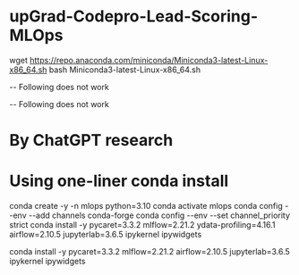 # upGrad-Codepro-Lead-Scoring-MLOps

wget https://repo.anaconda.com/miniconda/Miniconda3-latest-Linux-x86_64.sh
bash Miniconda3-latest-Linux-x86_64.sh 

<!-- conda create -n mlops python=3.10.8 -c conda-forge
conda create --name test-env   python=3.10.8   numpy   pandas   scipy   pandas-profiling   pycaret  mlflow airflow   scikit-learn   --channel conda-forge   --dry-run > log.txt
conda update -n base -c defaults conda -->

-- Following does not work
<!-- conda create --name mlops \
  python=3.10.8 \
  numpy \
  pandas \
  scipy \
  ydata-profiling=4.16.0 \
  pycaret \
  mlflow \
  airflow \
  scikit-learn=1.2.2 \
  --channel conda-forge -->

-- Following does not work
<!-- conda create --name mlops \
  python \
  numpy \
  pandas \
  scipy \
  ydata-profiling \
  pycaret \
  mlflow \
  airflow \
  scikit-learn \
  --channel conda-forge -->

# By ChatGPT research 

# Using one-liner conda install
conda create -y -n mlops python=3.10
conda activate mlops
conda config --env --add channels conda-forge
conda config --env --set channel_priority strict
conda install -y pycaret=3.3.2 mlflow=2.21.2 ydata-profiling=4.16.1 airflow=2.10.5 jupyterlab=3.6.5 ipykernel ipywidgets


conda install -y pycaret=3.3.2 mlflow=2.21.2 airflow=2.10.5 jupyterlab=3.6.5 ipykernel ipywidgets
